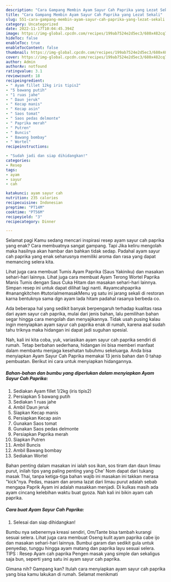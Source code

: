```yaml
---
description: "Cara Gampang Membin Ayam Sayur Cah Paprika yang Lezat Sekali"
title: "Cara Gampang Membin Ayam Sayur Cah Paprika yang Lezat Sekali"
slug: 551-cara-gampang-membin-ayam-sayur-cah-paprika-yang-lezat-sekali
category: Uncategorized
date: 2022-11-17T10:04:45.394Z
image: https://img-global.cpcdn.com/recipes/199ab7524e2d5ec3/680x482cq70/ayam-sayur-cah-paprika-foto-resep-utama.jpg
hideToc: false
enableToc: true
enableTocContent: false
thumbnail: https://img-global.cpcdn.com/recipes/199ab7524e2d5ec3/680x482cq70/ayam-sayur-cah-paprika-foto-resep-utama.jpg
cover: https://img-global.cpcdn.com/recipes/199ab7524e2d5ec3/680x482cq70/ayam-sayur-cah-paprika-foto-resep-utama.jpg
author: Admin
authorAv: notfound
ratingvalue: 3.1
reviewcount: 18
recipeingredient:
- " Ayam fillet 12kg iris tipis2"
- "5 bawang putih"
- "1 ruas jahe"
- " Daun jeruk"
- " Kecap manis"
- " Kecap asin"
- " Saos tomat"
- " Saos pedas delmonte"
- " Paprika merah"
- " Putren"
- " Buncis"
- " Bawang bombay"
- " Wortel"
recipeinstructions:

- "Sudah jadi dan siap dihidangkan!"
categories:
- Resep
tags:
- ayam
- sayur
- cah

katakunci: ayam sayur cah 
nutrition: 235 calories
recipecuisine: Indonesian
preptime: "PT14M"
cooktime: "PT56M"
recipeyield: "3"
recipecategory: Dinner

---
```



Selamat pagi Kamu sedang mencari inspirasi resep ayam sayur cah paprika yang enak? Cara membuatnya sangat gampang. Tapi Jika keliru mengolah maka hasilnya akan hambar dan bahkan tidak sedap. Padahal ayam sayur cah paprika yang enak seharusnya memiliki aroma dan rasa yang dapat memancing selera kita.


Lihat juga cara membuat Tumis Ayam Paprika (Saus Yakiniku) dan masakan sehari-hari lainnya. Lihat juga cara membuat Ayam Terong Wortel Paprika Manis Tumis dengan Saus Cuka Hitam dan masakan sehari-hari lainnya. Simpan resep ini untuk dapat dilihat lagi nanti. #ayamcahpaprika #nanangkitchen #tutorialmemasakMenu yg satu ini jarang sekali di restoran karna bentuknya sama dgn ayam lada hitam padahal rasanya berbeda co.

Ada beberapa hal yang sedikit banyak berpengaruh terhadap kualitas rasa dari ayam sayur cah paprika, mulai dari jenis bahan, lalu pemilihan bahan segar hingga cara mengolah dan menyajikannya. Tidak usah pusing kalau ingin menyiapkan ayam sayur cah paprika enak di rumah, karena asal sudah tahu triknya maka hidangan ini dapat jadi suguhan spesial.


Nah, kali ini kita coba, yuk, variasikan ayam sayur cah paprika sendiri di rumah. Tetap berbahan sederhana, hidangan ini bisa memberi manfaat dalam membantu menjaga kesehatan tubuhmu sekeluarga. Anda bisa menyiapkan Ayam Sayur Cah Paprika memakai 13 jenis bahan dan 0 tahap pembuatan. Berikut ini cara untuk menyiapkan hidangannya.

<!--inarticleads1-->

##### Bahan-bahan dan bumbu yang diperlukan dalam menyiapkan Ayam Sayur Cah Paprika:

1. Sediakan  Ayam fillet 1/2kg (iris tipis2)
1. Persiapkan 5 bawang putih
1. Sediakan 1 ruas jahe
1. Ambil  Daun jeruk
1. Siapkan  Kecap manis
1. Persiapkan  Kecap asin
1. Gunakan  Saos tomat
1. Gunakan  Saos pedas delmonte
1. Persiapkan  Paprika merah
1. Siapkan  Putren
1. Ambil  Buncis
1. Ambil  Bawang bombay
1. Sediakan  Wortel


Bahan penting dalam masakan ini ialah sos ikan, sos tiram dan daun limau purut, inilah tips yang paling penting yang Che&#39; Nom dapat dari tukang masak Thai, tanpa ketiga-tiga bahan wajib ini masakan ini takkan merasa &#34;kick&#34;nya. Pedas, masam dan aroma lazat dari limau purut adalah sebab mengapa Paprik Ayam ini adalah masakkan menjadi. Di kulkas masih ada ayam cincang kelebihan waktu buat gyoza. Nah kali ini bikin ayam cah paprika. 

<!--inarticleads2-->

##### Cara buat Ayam Sayur Cah Paprika:


1. Selesai dan siap dihidangkan!

Bumbu nya sebenernya kreasi sendiri, Om/Tante bisa tambah kurangi sesuai selera. Lihat juga cara membuat Oseng kulit ayam paprika cabe ijo dan masakan sehari-hari lainnya. Bumbui garam dan sedikit gula untuk penyedap, tunggu hingga ayam matang dan paprika layu sesuai selera. TIPS : Resep Ayam cah paprika Pengen masak yang simple dan sekaligus saja bun, seperti yang satu ini ayam sayur cah paprika. 

Gimana nih? Gampang kan? Itulah cara menyiapkan ayam sayur cah paprika yang bisa kamu lakukan di rumah. Selamat menikmati
